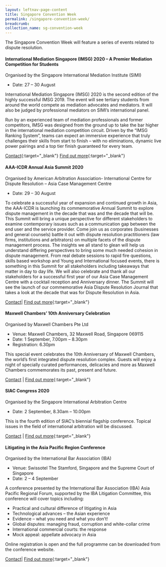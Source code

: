 ```yaml
---
layout: leftnav-page-content
title: Singapore Convention Week
permalink: /singapore-convention-week/
breadcrumb: 
collection_name: sg-convention-week
---
```

The Singapore Convention Week will feature a series of events related to dispute resolution. 

#### **International Mediation Singapore (IMSG) 2020 – A Premier Mediation Competition for Students** ####

Organised by the Singapore International Mediation Institute (SIMI) 
* Date: 27 – 30 August 
 
International Mediation Singapore (IMSG) 2020 is the second edition of the highly successful IMSG 2019. The event will see tertiary students from around the world compete as mediation advocates and mediators. It will also be judged by professional mediators on SIMI’s international panel. 
 
Run by an experienced team of mediation professionals and former competitors, IMSG was designed from the ground up to take the bar higher in the international mediation competition circuit. Driven by the “IMSG Ranking System”, teams can expect an immersive experience that truly challenges their skills from start to finish – with no eliminations, dynamic live power pairings and a top tier finish guaranteed for every team.
 
[Contact](mailto:imsg@simi.org.sg){:target="_blank"}
[Find out more](https://www.simi.org.sg){:target="_blank"}

#### **AAA-ICDR Annual Asia Summit 2020** ####

Organised by American Arbitration Association- International Centre for Dispute Resolution – Asia Case Management Centre

* Date: 29 – 30 August

To celebrate a successful year of expansion and continued growth in Asia, the AAA-ICDR  is launching its commemorative Annual Summit to explore dispute management in the decade that was and the decade that will be. This Summit will bring a unique perspective for different stakeholders to examine contemporary issues such as a communication gap between the end user and the service provider. Come join us as  corporates (businesses and general counsels) battle it out with dispute resolution practitioners (law firms, institutions and arbitrators) on multiple facets of the dispute management process. The insights we all stand to glean will help us understand differing perspectives to bring some much needed cohesion in dispute management. From real debate sessions to rapid fire questions, skills based workshop and Young and International focused events, there is something in this Summit for all stakeholders including takeaways that matter in day to day life. We will also celebrate and thank all our stakeholders for a successful first year of our Asia Case Management Centre with a cocktail reception and Anniversary dinner.  The Summit will see the launch of our commemorative Asia Dispute Resolution Journal that takes a look at the decade that was for Dispute Resolution in Asia.

[Contact](mailto:asiacmc@adr.org)| [Find out more](https://www.icdr.org){:target="_blank"}

#### **Maxwell Chambers’ 10th Anniversary Celebration** ####

Organised by Maxwell Chambers Pte Ltd 

* Venue: Maxwell Chambers, 32 Maxwell Road, Singapore 069115
* Date: 1 September, 7.00pm – 8.30pm
* Registration: 6.30pm 

This special event celebrates the 10th Anniversary of Maxwell Chambers, the world’s first integrated dispute resolution complex. Guests will enjoy a night of specially curated performances, delicacies and more as Maxwell Chambers commemorates its past, present and future.

[Contact](mailto:MCturns10@maxwellchambers.com) | [Find out more](https://www.maxwellchambers.com){:target="_blank"}

#### **SIAC Congress 2020** ####
Organised by the Singapore International Arbitration Centre

* Date: 2 September, 8.30am – 10.00pm

This is the fourth edition of SIAC’s biennial flagship conference. Topical issues in the field of international arbitration will be discussed.

[Contact](mailto:events@siac.org.sg) | [Find out more](http://www.siac.org.sg/){:target="_blank"}

#### **Litigating in the Asia Pacific Region Conference** ####
Organised by the International Bar Association (IBA)

* Venue: Swissotel The Stamford, Singapore and the Supreme Court of Singapore
* Date: 2 – 4 September 
 
A conference presented by the International Bar Association (IBA) Asia Pacific Regional Forum, supported by the IBA Litigation Committee, this conference will cover topics including:
-   Practical and cultural difference of litigating in Asia
-   Technological advances – the Asian experience
-   Evidence – what you need and what you don’t!
-   Global disputes: managing fraud, corruption and white-collar crime
-   International commercial courts: the response
-   Mock appeal: appellate advocacy in Asia
 
Online registration is open and the full programme can be downloaded from the conference website. 

[Contact](mailto:asia.office@int-bar.org)| [Find out more](https://www.ibanet.org/){:target="_blank"}



